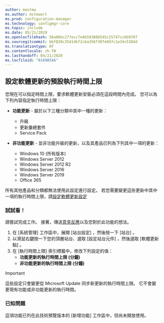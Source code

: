 ```yaml
---
author: mestew
ms.author: mstewart
ms.prod: configuration-manager
ms.technology: configmgr-core
ms.topic: include
ms.date: 05/21/2019
ms.openlocfilehash: 56a06bc277ecc7e4b593886545c25747cc6b9707
ms.sourcegitcommit: bbf820c35414bf2cba356f30fe047c1a34c5384d
ms.translationtype: HT
ms.contentlocale: zh-TW
ms.lasthandoff: 04/21/2020
ms.locfileid: "81698546"
---
```

## <a name="configure-the-default-maximum-run-time-for-software-updates"></a><a name="bkmk_timeout"></a> 設定軟體更新的預設執行時間上限

<!--3734426-->

您現在可以指定時間上限，要求軟體更新安裝必須在這段時間內完成。 您可以為下列內容指定執行時間上限：

- **功能更新** - 屬於以下三種分類中其中一種的更新：
    - 升級
    - 更新彙總套件
    - Service Pack

- **非功能更新** - 並非功能升級的更新，以及其產品已列為下列其中一項的更新：
    - Windows 10 (所有版本)
    - Windows Server 2012
    - Windows Server 2012 R2
    - Windows Server 2016
    - Windows Server 2019
    - Office 365

所有其他產品和分類都無法使用此設定進行設定。 若您需要變更這些更新中其中一項的執行時間上限，請[設定軟體更新設定](../../../../../sum/get-started/manage-settings-for-software-updates.md#BKMK_SoftwareUpdatesSettings)

### <a name="try-it-out"></a>試試看！

請嘗試完成工作。 接著，傳送[意見反應](../../../../understand/find-help.md#product-feedback)以及您對於此功能的想法。

1. 在 [系統管理]  工作區中，展開 [站台設定]  ，然後按一下 [站台]  。
1. 以滑鼠右鍵按一下您的頂層站台、選取 [設定站台元件]  ，然後選取 [軟體更新點]  。
1. 在 [執行時間上限]  索引標籤中，修改下列設定的值： 
   - **功能更新的執行時間上限 (分鐘)**
   - **非功能更新的執行時間上限 (分鐘)**

> [!IMPORTANT]  
> 這些設定只會變更從 Microsoft Update 同步新更新的執行時間上限。 它不會變更現有功能或非功能更新的執行時間。

### <a name="known-issue"></a>已知問題

這項功能已列在此技術預覽版本的 [新增功能]  工作區中，但尚未開放使用。
